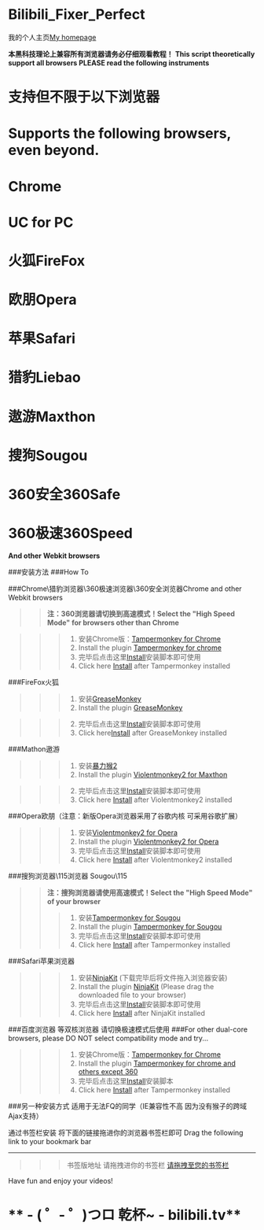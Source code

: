 Bilibili_Fixer_Perfect
======================

我的个人主页[My homepage][]

**本黑科技理论上兼容所有浏览器请务必仔细观看教程！**
**This script theoretically support all browsers PLEASE read the following instruments**

**支持但不限于以下浏览器**
====================
**Supports the following browsers, even beyond.**
====================

**Chrome**
===================
**UC for PC**
===================
**火狐FireFox**
====================
**欧朋Opera**
====================
**苹果Safari**
====================
**猎豹Liebao**
===================
**遨游Maxthon**
===================
**搜狗Sougou**
===================
**360安全360Safe**
===================
**360极速360Speed**
===================
**And other Webkit browsers**

###安装方法
###How To

###Chrome\猎豹浏览器\360极速浏览器\360安全浏览器Chrome and other Webkit browsers
>>**注：360浏览器请切换到高速模式！Select the "High Speed Mode" for browsers other than Chrome**

>>> 1.  安装Chrome版：[Tampermonkey for Chrome][]
>>> 1.  Install the plugin [Tampermonkey for chrome][]
>>> 2.  完毕后点击这里[Install][]安装脚本即可使用
>>> 2.  Click here [Install][] after Tampermonkey installed

###FireFox火狐
>>>  1.  安装[GreaseMonkey][]
>>>  1.  Install the plugin [GreaseMonkey][]

>>>  2.  完毕后点击这里[Install][]安装脚本即可使用
>>>  2.  Click here[Install][] after GreaseMonkey installed

###Mathon遨游
>>>  1.  安装[暴力猴2][]
>>>  1.  Install the plugin [Violentmonkey2 for Maxthon][]

>>>  2.  完毕后点击这里[Install][]安装脚本即可使用
>>>  2.  Click here [Install][] after Violentmonkey2 installed

###Opera欧朋（注意：新版Opera浏览器采用了谷歌内核 可采用谷歌扩展）
>>> 1.  安装[Violentmonkey2 for Opera][]
>>> 1.  Install the plugin [Violentmonkey2 for Opera][]
>>> 2.  完毕后点击这里[Install][]安装脚本即可使用
>>> 2.  Click here [Install][] after Violentmonkey2 installed

###搜狗浏览器\115浏览器 Sougou\115
>>**注：搜狗浏览器请使用高速模式！Select the "High Speed Mode" of your browser**
>>>1.  安装[Tampermonkey for Sougou][]
>>>1.  Install the plugin [Tampermonkey for Sougou][]
>>>2.  完毕后点击这里[Install][]安装脚本即可使用
>>>2.  Click here [Install][] after Tampermonkey installed


###Safari苹果浏览器
>>>  1.  安装[NinjaKit][] (下载完毕后将文件拖入浏览器安装)
>>>  1.  Install the plugin [NinjaKit][] (Please drag the downloaded file to your browser)
>>>  2.  完毕后点击这里[Install][]安装脚本即可使用
>>>  2.  Click here [Install][] after NinjaKit installed

###百度浏览器 等双核浏览器 请切换极速模式后使用
###For other dual-core browsers, please DO NOT select compatibility mode and try...

>>> 1.  安装Chrome版：[Tampermonkey for Chrome][]
>>> 1.  Install the plugin [Tampermonkey for chrome and others except 360][]
>>> 2.  完毕后点击这里[Install][]安装脚本
>>> 2.  Click here [Install][] after Tampermonkey installed


###另一种安装方式 适用于无法FQ的同学（IE兼容性不高 因为没有猴子的跨域Ajax支持）

通过书签栏安装 将下面的链接拖进你的浏览器书签栏即可
Drag the following link to your bookmark bar
*****

>>>书签版地址 请拖拽进你的书签栏
[请拖拽至您的书签栏][]

Have fun and enjoy your videos!


** - ( ゜- ゜)つロ 乾杯~ - bilibili.tv**
=======================================================

  [FireAway的新浪微博]:http://weibo.com/fireaway "FireAway~"
  [剑仙乘仙剑]: http://dwz.cn/7xu6E "不粉我的人都会吃面包"
  [Install]: https://greasyfork.org/zh-CN/scripts/663-bilibili-fixer-perfect "请点这里安装！"
  [Tampermonkey for Chrome]: http://dwz.cn/7xsFz "Tampermonkey for Chrome"
  [Tampermonkey for chrome and others except 360]: http://dwz.cn/7xsFz "Tampermonkey Chrome"
  [Tampermonkey 打开的页面中肯定有个可以装 For 360浏览器]: http://t.cn/zTNqAwR "360可用二者其中之一"
  [Tampermonkey for 360]: http://t.cn/zTNqAwR "Tampermonkey for 360"
  [GreaseMonkey]: http://dwz.cn/7AYZs "GreaseMonkey"
  [暴力猴2]: http://dwz.cn/7xsHe "暴力猴2"
  [Violentmonkey2 for Maxthon]: http://dwz.cn/7xsHe "Violentmonkey2 for Maxthon"
  [Violentmonkey2 for Opera]: http://dwz.cn/7xsHY "Violentmonkey for Opera"
  [Tampermonkey for Sougou]: http://dwz.cn/7z19y "Tampermonkey for Sougou"
  [NinjaKit]: http://t.cn/zT6WETx "NinjaKit"
  [My homepage]: http://bilifixer.nmzh.net/?index=1 "Homepage"
  [My Blog]: http://fireawayh.info/ "Blog"
  [请拖拽至您的书签栏]: http://fireawayh.info/ "Bookmark"

[Chrome]: /scripts/show/165424/#1/  "Chrome\猎豹\360安全版\360极速版"
[FireFox]: /scripts/show/165424/#2/ "FireFox火狐"
[Maxthon]: /scripts/show/165424/#3/ "Maxthon遨游"
[Opera]: /scripts/show/165424/#4/ "Opera欧朋"
[Sougou]: /scripts/show/165424/#5/ "搜狗浏览器\115浏览器"
[Safari]: /scripts/show/165424/#6/ "Safari苹果"
[Others]: /scripts/show/165424/#7/ "其他双核浏览器如115"

[一键开广告]: http://tieba.baidu.com/p/2382812605 "一键点广告"
